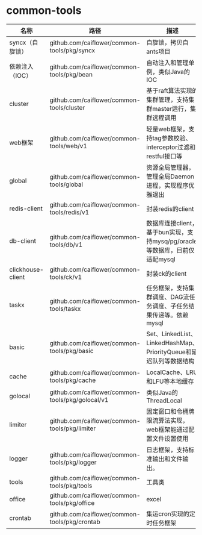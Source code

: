 # common-tools

| 名称              | 路径                                             | 描述                                                         |
| ----------------- | ------------------------------------------------ | ------------------------------------------------------------ |
| syncx（自旋锁）   | github.com/caiflower/common-tools/pkg/syncx      | 自旋锁，拷贝自ants项目                                       |
| 依赖注入（IOC）   | github.com/caiflower/common-tools/pkg/bean       | 自动注入和管理单例，类似Java的IOC                            |
| cluster           | github.com/caiflower/common-tools/cluster        | 基于raft算法实现的集群管理，支持集群master运行，集群远程调用 |
| web框架           | github.com/caiflower/common-tools/web/v1         | 轻量web框架，支持tag参数校验、interceptor过滤和restful接口等 |
| global            | github.com/caiflower/common-tools/global         | 资源全局管理器，管理全局Daemon进程，实现程序优雅退出         |
| redis-client      | github.com/caiflower/common-tools/redis/v1       | 封装redis的client                                            |
| db-client         | github.com/caiflower/common-tools/db/v1          | 数据库连接client，基于bun实现，支持mysq/pg/oracle等数据库，目前仅适配mysql |
| clickhouse-client | github.com/caiflower/common-tools/ck/v1          | 封装ck的client                                               |
| taskx             | github.com/caiflower/common-tools/taskx          | 任务框架，支持集群调度、DAG流任务调度、子任务结果传递等。依赖mysql |
| basic             | github.com/caiflower/common-tools/pkg/basic      | Set、LinkedList、LinkedHashMap、PriorityQueue和延迟队列等数据结构 |
| cache             | github.com/caiflower/common-tools/pkg/cache      | LocalCache、LRU和LFU等本地缓存                               |
| golocal           | github.com/caiflower/common-tools/pkg/golocal/v1 | 类似Java的ThreadLocal                                        |
| limiter           | github.com/caiflower/common-tools/pkg/limiter    | 固定窗口和令桶牌限流算法实现，web框架能通过配置文件设置使用  |
| logger            | github.com/caiflower/common-tools/pkg/logger     | 日志框架，支持标准输出和文件输出。                           |
| tools             | github.com/caiflower/common-tools/pkg/tools      | 工具类                                                       |
| office            | github.com/caiflower/common-tools/pkg/office     | excel                                                        |
| crontab           | github.com/caiflower/common-tools/pkg/crontab    | 集运cron实现的定时任务框架                                   |

